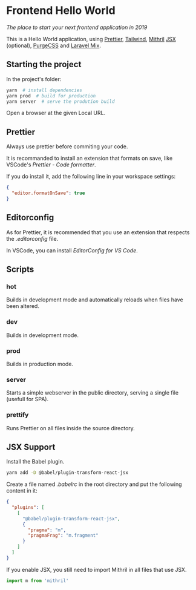 # Frontend Hello World

_The place to start your next frontend application in 2019_

This is a Hello World application, using [Prettier](https://prettier.io/docs/en/index.html), [Tailwind](https://tailwindcss.com/docs/what-is-tailwind/), [Mithril](https://mithril.js.org/#what-is-mithril) [JSX](https://mithril.js.org/jsx.html) (optional), [PurgeCSS](https://www.purgecss.com/) and [Laravel Mix](https://laravel-mix.com/docs/4.0/basic-example).

## Starting the project

In the project's folder:

```bash
yarn  # install dependencies
yarn prod  # build for production
yarn server  # serve the prodution build
```

Open a browser at the given Local URL.

## Prettier

Always use prettier before commiting your code.

It is recommanded to install an extension that formats on save, like VSCode's _Prettier - Code formatter_.

If you do install it, add the following line in your workspace settings:

```json
{
  "editor.formatOnSave": true
}
```

## Editorconfig

As for Prettier, it is recommended that you use an extension that respects the _.editorconfig_ file.

In VSCode, you can install _EditorConfig for VS Code_.

## Scripts

### hot

Builds in development mode and automatically reloads when files have been altered.

### dev

Builds in development mode.

### prod

Builds in production mode.

### server

Starts a simple webserver in the public directory, serving a single file (usefull for SPA).

### prettify

Runs Prettier on all files inside the source directory.

## JSX Support

Install the Babel plugin.

```bash
yarn add -D @babel/plugin-transform-react-jsx
```

Create a file named _.babelrc_ in the root directory and put the following content in it:

```json
{
  "plugins": [
    [
      "@babel/plugin-transform-react-jsx",
      {
        "pragma": "m",
        "pragmaFrag": "m.fragment"
      }
    ]
  ]
}
```

If you enable JSX, you still need to import Mithril in all files that use JSX.

```javascript
import m from 'mithril'
```
